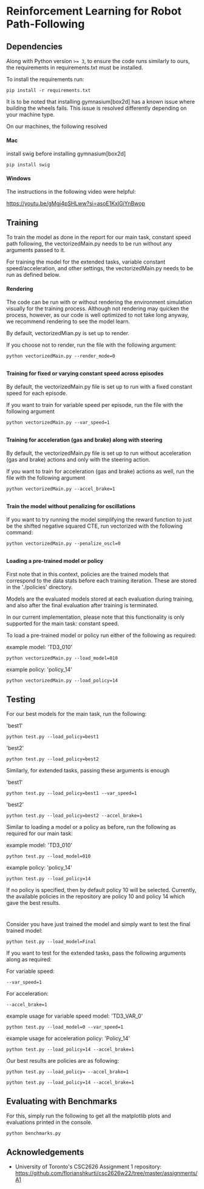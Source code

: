 # Reinforcement Learning for Robot Path-Following 

## Dependencies
Along with Python version `>= 3`, to ensure the code runs similarly to ours, the requirements in requirements.txt must be installed.

To install the requirements run:

```terminal
pip install -r requirements.txt
```

It is to be noted that installing gymnasium[box2d] has a known issue where building the wheels fails. This issue is resolved differently depending on your machine type.

On our machines, the following resolved

#### Mac
install swig before installing gymnasium[box2d]
```terminal
pip install swig
```

#### Windows
The instructions in the following video were helpful:

https://youtu.be/gMgj4pSHLww?si=asoE1KxlGiYnBwop


## Training

To train the model as done in the report for our main task, constant speed path following, the vectorizedMain.py needs to be run without any arguments passed to it.

For training the model for the extended tasks, variable constant speed/acceleration, and other settings, the vectorizedMain.py needs to be run as defined below.


#### Rendering

The code can be run with or without rendering the environment simulation visually for the training process. Although not rendering may quicken the process, however, as our code is well optimized to not take long anyway, we recommend rendering to see the model learn. 

By default, vectorizedMian.py is set up to render.

If you choose not to render, run the file with the following argument:

```terminal
python vectorizedMain.py --render_mode=0
```
##

#### Training for fixed or varying constant speed across episodes

By default, the vectorizedMain.py file is set up to run with a fixed constant speed for each episode.

If you want to train for variable speed per episode, run the file with the following argument

```terminal
python vectorizedMain.py --var_speed=1
```
##

#### Training for acceleration (gas and brake) along with steering

By default, the vectorizedMain.py file is set up to run without acceleration (gas and brake) actions and only with the steering action.

If you want to train for acceleration (gas and brake) actions as well, run the file with the following argument

```terminal
python vectorizedMain.py --accel_brake=1
```

##

#### Train the model without penalizing for oscillations

If you want to try running the model simplifying the reward function to just be the shifted negative squared CTE, run vectorized with the following command:

```terminal
python vectorizedMain.py --penalize_oscl=0
```

##

#### Loading a pre-trained model or policy

First note that in this context, policies are the trained models that correspond to the data stats before each training iteration. These are stored in the './policies' directory.

Models are the evaluated models stored at each evaluation during training, and also after the final evaluation after training is terminated.


In our current implementation, please note that this functionality is only supported for the main task: constant speed.

To load a pre-trained model or policy run either of the following as required:

example model: 'TD3_010'
```terminal
python vectorizedMain.py --load_model=010
```
example policy: 'policy_14'
```terminal
python vectorizedMain.py --load_policy=14
```

## Testing

For our best models for the main task, run the following:

 'best1'
```terminal
python test.py --load_policy=best1
```
 'best2'
```terminal
python test.py --load_policy=best2
```

Similarly, for extended tasks, passing these arguments is enough

 'best1'
```terminal
python test.py --load_policy=best1 --var_speed=1
```
 'best2'
```terminal
python test.py --load_policy=best2 --accel_brake=1
```


Similar to loading a model or a policy as before, run the following as required for our main task:

example model: 'TD3_010'
```terminal
python test.py --load_model=010
```
example policy: 'policy_14'
```terminal
python test.py --load_policy=14
```
If no policy is specified, then by default policy 10 will be selected. Currently, the available policies in the repository are policy 10 and policy 14 which gave the best results.
#

Consider you have just trained the model and simply want to test the final trained model:

```terminal
python test.py --load_model=Final
```

If you want to test for the extended tasks, pass the following arguments along as required:

For variable speed:
```terminal
--var_speed=1
```

For acceleration:
```terminal
--accel_brake=1
```

example usage for variable speed model: 'TD3_VAR_0'
```terminal
python test.py --load_model=0 --var_speed=1
```
example usage for acceleration policy: 'Policy_14'
```terminal
python test.py --load_policy=14 --accel_brake=1
```

Our best results are policies are as following:

```terminal
python test.py --load_policy= --accel_brake=1
```

```terminal
python test.py --load_policy=14 --accel_brake=1
```



## Evaluating with Benchmarks

For this, simply run the following to get all the matplotlib plots and evaluations printed in the console. 

```terminal
python benchmarks.py
```

## Acknowledgements
- University of Toronto's CSC2626 Assignment 1 repository: https://github.com/florianshkurti/csc2626w22/tree/master/assignments/A1

